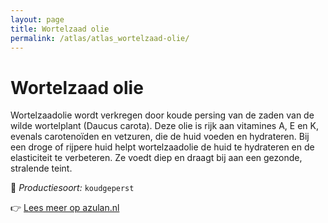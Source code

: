 ```yaml
---
layout: page
title: Wortelzaad olie
permalink: /atlas/atlas_wortelzaad-olie/
---
```


# Wortelzaad olie

Wortelzaadolie wordt verkregen door koude persing van de zaden van de wilde wortelplant (Daucus carota). Deze olie is rijk aan vitamines A, E en K, evenals carotenoïden en vetzuren, die de huid voeden en hydrateren. Bij een droge of rijpere huid helpt wortelzaadolie de huid te hydrateren en de elasticiteit te verbeteren. Ze voedt diep en draagt bij aan een gezonde, stralende teint.

🔧 *Productiesoort:* `koudgeperst`

👉 [Lees meer op azulan.nl](https://azulan.nl/atlas/wortelzaad-olie)